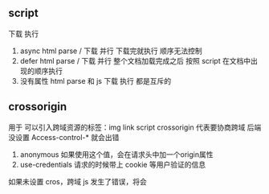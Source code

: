 ## script 
下载 执行
1. async 
  html parse / 下载 并行
  下载完就执行 顺序无法控制
2. defer
  html parse / 下载 并行
  整个文档加载完成之后 按照 script 在文档中出现的顺序执行
3. 没有属性
  html parse 和 js 下载 执行 都是互斥的

## crossorigin 
用于 可以引入跨域资源的标签：img link script
crossorigin 代表要协商跨域
后端没设置 Access-control-* 就会出错
1. anonymous
  如果使用这个值，会在请求头中加一个origin属性
2. use-credentials
  请求的时候带上 cookie 等用户验证的信息
  
  如果未设置 cros，跨域 js 发生了错误，将会
